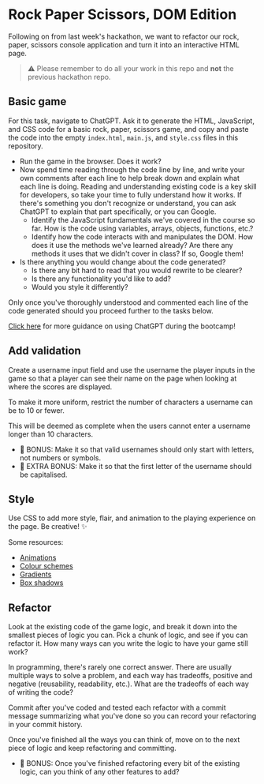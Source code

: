 # Rock Paper Scissors, DOM Edition

Following on from last week's hackathon, we want to refactor our rock, paper, scissors console application and turn it into an interactive HTML page.

> ⚠️ Please remember to do all your work in this repo and **not** the previous hackathon repo.

## Basic game

For this task, navigate to ChatGPT. Ask it to generate the HTML, JavaScript, and CSS code for a basic rock, paper, scissors game, and copy and paste the code into the empty `index.html`, `main.js`, and `style.css` files in this repository.

- Run the game in the browser. Does it work?
- Now spend time reading through the code line by line, and write your own comments after each line to help break down and explain what each line is doing. Reading and understanding existing code is a key skill for developers, so take your time to fully understand how it works. If there's something you don't recognize or understand, you can ask ChatGPT to explain that part specifically, or you can Google.
  - Identify the JavaScript fundamentals we've covered in the course so far. How is the code using variables, arrays, objects, functions, etc.?
  - Identify how the code interacts with and manipulates the DOM. How does it use the methods we've learned already? Are there any methods it uses that we didn't cover in class? If so, Google them!
- Is there anything you would change about the code generated?
  - Is there any bit hard to read that you would rewrite to be clearer?
  - Is there any functionality you'd like to add?
  - Would you style it differently?

Only once you've thoroughly understood and commented each line of the code generated should you proceed further to the tasks below.

[Click here](https://schoolofcode.notion.site/HelperGPT-b17b2b24af1246cc81da788aca5ef0c4) for more guidance on using ChatGPT during the bootcamp!

## Add validation

Create a username input field and use the username the player inputs in the game so that a player can see their name on the page when looking at where the scores are displayed.

To make it more uniform, restrict the number of characters a username can be to 10 or fewer.

This will be deemed as complete when the users cannot enter a username longer than 10 characters.

- 🌟 BONUS: Make it so that valid usernames should only start with letters, not numbers or symbols.
- 🌟 EXTRA BONUS: Make it so that the first letter of the username should be capitalised.

## Style

Use CSS to add more style, flair, and animation to the playing experience on the page. Be creative! ✨

Some resources:

- [Animations](https://www.w3schools.com/css/css3_animations.asp)
- [Colour schemes](https://coolors.co/)
- [Gradients](https://www.w3schools.com/css/css3_gradients.asp)
- [Box shadows](https://developer.mozilla.org/en-US/docs/Web/CSS/box-shadow)

## Refactor

Look at the existing code of the game logic, and break it down into the smallest pieces of logic you can. Pick a chunk of logic, and see if you can refactor it. How many ways can you write the logic to have your game still work?

In programming, there's rarely one correct answer. There are usually multiple ways to solve a problem, and each way has tradeoffs, positive and negative (reusability, readability, etc.). What are the tradeoffs of each way of writing the code?

Commit after you've coded and tested each refactor with a commit message summarizing what you've done so you can record your refactoring in your commit history.

Once you've finished all the ways you can think of, move on to the next piece of logic and keep refactoring and committing.

- 🌟 BONUS: Once you've finished refactoring every bit of the existing logic, can you think of any other features to add? 
